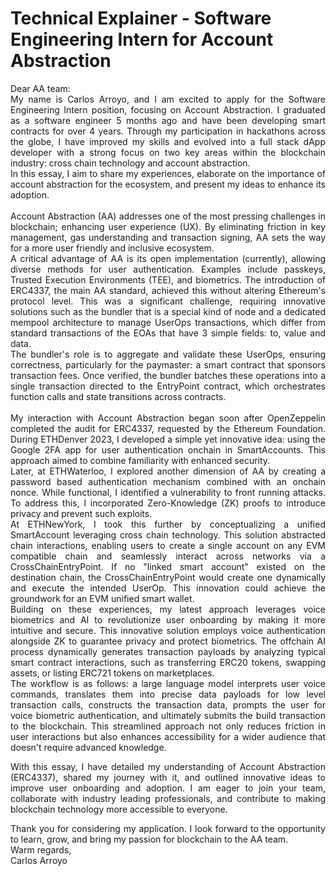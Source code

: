 # Technical Explainer - Software Engineering Intern for Account Abstraction

<div align="justify"> 
Dear AA team: <br />
My name is Carlos Arroyo, and I am excited to apply for the Software Engineering Intern position, focusing on Account Abstraction. I graduated as a software engineer 5 months ago and have been developing smart contracts for over 4 years. Through my participation in hackathons across the globe, I have improved my skills and evolved into a full stack dApp developer with a strong focus on two key areas within the blockchain industry: cross chain technology and account abstraction. <br />
In this essay, I aim to share my experiences, elaborate on the importance of account abstraction for the ecosystem, and present my ideas to enhance its adoption. <br />
<br />
Account Abstraction (AA) addresses one of the most pressing challenges in blockchain; enhancing user experience (UX). By eliminating friction in key management, gas understanding and transaction signing, AA sets the way for a more user friendly and inclusive ecosystem. <br />
A critical advantage of AA is its open implementation (currently), allowing diverse methods for user authentication. Examples include passkeys, Trusted Execution Environments (TEE), and biometrics. The introduction of ERC4337, the main AA standard, achieved this without altering Ethereum's protocol level. This was a significant challenge, requiring innovative solutions such as the bundler that is a special kind of node and a dedicated mempool architecture to manage UserOps transactions, which differ from standard transactions of the EOAs that have 3 simple fields: to, value and data. <br />
The bundler's role is to aggregate and validate these UserOps, ensuring correctness, particularly for the paymaster: a smart contract that sponsors transaction fees. Once verified, the bundler batches these operations into a single transaction directed to the EntryPoint contract, which orchestrates function calls and state transitions across contracts. <br />
<br />
My interaction with Account Abstraction began soon after OpenZeppelin completed the audit for ERC4337, requested by the Ethereum Foundation. During ETHDenver 2023, I developed a simple yet innovative idea: using the Google 2FA app for user authentication onchain in SmartAccounts. This approach aimed to combine familiarity with enhanced security. <br />
Later, at ETHWaterloo, I explored another dimension of AA by creating a password based authentication mechanism combined with an onchain nonce. While functional, I identified a vulnerability to front running attacks. To address this, I incorporated Zero-Knowledge (ZK) proofs to introduce privacy and prevent such exploits. <br />
At ETHNewYork, I took this further by conceptualizing a unified SmartAccount leveraging cross chain technology. This solution abstracted chain interactions, enabling users to create a single account on any EVM compatible chain and seamlessly interact across networks via a CrossChainEntryPoint. If no "linked smart account" existed on the destination chain, the CrossChainEntryPoint would create one dynamically and execute the intended UserOp. This innovation could achieve the groundwork for an EVM unified smart wallet. <br />
Building on these experiences, my latest approach leverages voice biometrics and AI to revolutionize user onboarding by making it more intuitive and secure. This innovative solution employs voice authentication alongside ZK to guarantee privacy and protect biometrics. The offchain AI process dynamically generates transaction payloads by analyzing typical smart contract interactions, such as transferring ERC20 tokens, swapping assets, or listing ERC721 tokens on marketplaces. <br />
The workflow is as follows: a large language model interprets user voice commands, translates them into precise data payloads for low level transaction calls, constructs the transaction data, prompts the user for voice biometric authentication, and ultimately submits the build transaction to the blockchain. This streamlined approach not only reduces friction in user interactions but also enhances accessibility for a wider audience that doesn't require advanced knowledge. <br />

With this essay, I have detailed my understanding of Account Abstraction (ERC4337), shared my journey with it, and outlined innovative ideas to improve user onboarding and adoption. I am eager to join your team, collaborate with industry leading professionals, and contribute to making blockchain technology more accessible to everyone. <br />

Thank you for considering my application. I look forward to the opportunity to learn, grow, and bring my passion for blockchain to the AA team. <br />
Warm regards, <br />
Carlos Arroyo <br />
</div>
